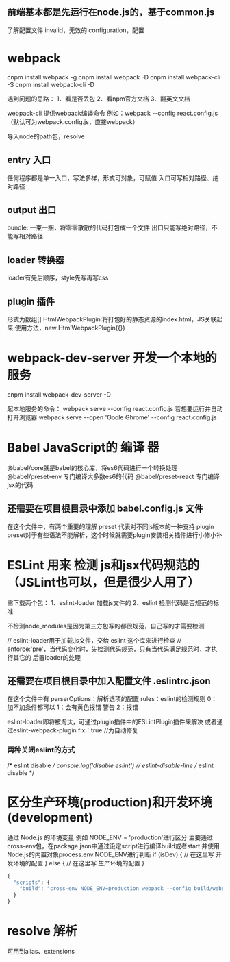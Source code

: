 ## 前端基本都是先运行在node.js的，基于common.js

了解配置文件
invalid，无效的
configuration，配置


# webpack

cnpm install webpack -g 
cnpm install webpack -D
cnpm install webpack-cli -S
cnpm install webpack-cli -D

遇到问题的思路：
1、看是否丢包
2、看npm官方文档
3、翻英文文档


webpack-cli 提供webpack编译命令
例如：webpack --config react.config.js
（默认可为webpack.config.js，直接webpack）

导入node的path包，resolve

## entry 入口
任何程序都是单一入口，写法多样，形式可对象，可赋值
入口可写相对路径、绝对路径

## output 出口
bundle: 一束一捆，将零零散散的代码打包成一个文件
出口只能写绝对路径，不能写相对路径

## loader 转换器
loader有先后顺序，style先写再写css

## plugin 插件
形式为数组[]
HtmlWebpackPlugin:将打包好的静态资源的index.html，JS关联起来
使用方法，new HtmlWebpackPlugin({})

# webpack-dev-server 开发一个本地的服务
cnpm install webpack-dev-server -D

起本地服务的命令：
webpack serve --config react.config.js
若想要运行并自动打开浏览器
webpack serve --open 'Goole Ghrome' --config react.config.js

# Babel JavaScript的 编译 器
@babel/core就是babel的核心库，将es6代码进行一个转换处理
@babel/preset-env 专门编译大多数es6的代码
@babel/preset-react 专门编译jsx的代码

## 还需要在项目根目录中添加 babel.config.js 文件
在这个文件中，有两个重要的理解
 preset 代表对不同js版本的一种支持
 plugin preset对于有些语法不能解析，这个时候就需要plugin安装相关插件进行小修小补

# ESLint 用来 检测 js和jsx代码规范的（JSLint也可以，但是很少人用了）
需下载两个包：
1、eslint-loader 加载js文件的
2、eslint 检测代码是否规范的标准

不检测node_modules是因为第三方包写的都很规范，自己写的才需要检测

// eslint-loader用于加载.js文件，交给 eslint 这个库来进行检查
// enforce:'pre'，当代码变化时，先检测代码规范，只有当代码满足规范时，才执行其它的 后置loader的处理

## 还需要在项目根目录中加入配置文件 .eslintrc.json
在这个文件中有
parserOptions：解析选项的配置
rules：eslint的检测规则
0：加不加条件都可以
1：会有黄色报错  警告 
2：报错

eslint-loader即将被淘汰，可通过plugin插件中的ESLintPlugin插件来解决
或者通过eslint-webpack-plugin
fix：true //为自动修复

### 两种关闭eslint的方式
/* eslint disable */
console.log('disable eslint')  // eslint-disable-line
/* eslint disable */

# 区分生产环境(production)和开发环境(development)
通过 Node.js 的环境变量  例如 NODE_ENV = 'production'进行区分
主要通过cross-env包，在package.json中通过设定script进行编译build或者start
并使用Node.js的内置对象process.env.NODE_ENV进行判断
if (isDev) {
    // 在这里写 开发环境的配置
} else {
    // 在这里写 生产环境的配置
}

```javaScript
{
  "scripts": {
    "build": "cross-env NODE_ENV=production webpack --config build/webpack.config.js"
  }
}
```

# resolve 解析
可用到alias、extensions